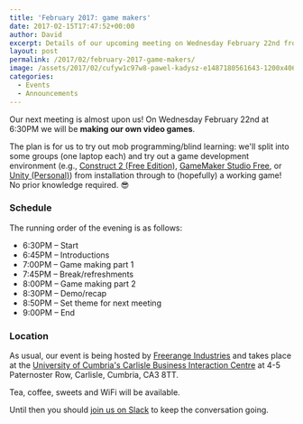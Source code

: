 ```yaml
---
title: 'February 2017: game makers'
date: 2017-02-15T17:47:52+00:00
author: David
excerpt: Details of our upcoming meeting on Wednesday February 22nd from 6:30PM to 9PM at the C-BIC centre in Carlisle where we will be trying our hand at game development!
layout: post
permalink: /2017/02/february-2017-game-makers/
image: /assets/2017/02/cufyw1c97w8-pawel-kadysz-e1487180561643-1200x406.jpg
categories:
  - Events
  - Announcements
---
```

Our next meeting is almost upon us! On Wednesday February 22nd at 6:30PM we will be **making our own video games**.

The plan is for us to try out mob programming/blind learning: we'll split into some groups (one laptop each) and try out a game development environment (e.g., <a href="https://www.scirra.com/construct2" target="_blank" rel="noopener noreferrer">Construct 2 (Free Edition)</a>, <a href="http://www.yoyogames.com/gamemaker" target="_blank" rel="noopener noreferrer">GameMaker Studio Free</a>, or <a href="https://unity3d.com" target="_blank" rel="noopener noreferrer">Unity (Personal)</a>) from installation through to (hopefully) a working game! No prior knowledge required. 😎

<!--more-->

### Schedule

The running order of the evening is as follows:

  * 6:30PM – Start
  * 6:45PM – Introductions
  * 7:00PM – Game making part 1
  * 7:45PM – Break/refreshments
  * 8:00PM – Game making part 2
  * 8:30PM – Demo/recap
  * 8:50PM – Set theme for next meeting
  * 9:00PM – End

### Location

As usual, our event is being hosted by [Freerange Industries](http://freerange.in) and takes place at the [University of Cumbria's Carlisle Business Interaction Centre](http://www.cumbria.ac.uk/AboutUs/Enterprise/CarlisleBusinessInteractionCentre/Home.aspx) at 4-5 Paternoster Row, Carlisle, Cumbria, CA3 8TT.



Tea, coffee, sweets and WiFi will be available.

Until then you should [join us on Slack](https://join.slack.com/t/codecumbria/shared_invite/enQtNjM4MTQ3MzI1OTc1LTNmYTkyZGY4ODEyMjhmNDU3NGJjNmVhZTdhYWIxOWZkNWUzYjc0M2NlMDFkNDRmMjM1Mzc2ZTU5MmNkN2I2YmU) to keep the conversation going.